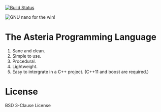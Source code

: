 [![Build Status](https://travis-ci.org/lhmouse/asteria.svg?branch=master)](https://travis-ci.org/lhmouse/asteria)

![GNU nano for the win!](https://raw.githubusercontent.com/lhmouse/poseidon/master/gnu-nano-ftw.png)

# The Asteria Programming Language

1. Sane and clean.
2. Simple to use.
3. Procedural.
4. Lightweight.
5. Easy to intergrate in a C++ project. (C++11 and boost are required.)

# License

BSD 3-Clause License

